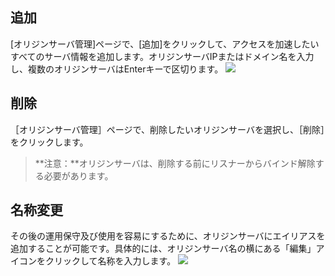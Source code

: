 ## 追加
[オリジンサーバ管理]ページで、[追加]をクリックして、アクセスを加速したいすべてのサーバ情報を追加します。オリジンサーバIPまたはドメイン名を入力し、複数のオリジンサーバはEnterキーで区切ります。
![](https://main.qcloudimg.com/raw/c86483f1a9f37f57fab1b60d3adbe28e.png)

## 削除 
［オリジンサーバ管理］ページで、削除したいオリジンサーバを選択し、［削除］をクリックします。
>**注意：**オリジンサーバは、削除する前にリスナーからバインド解除する必要があります。

## 名称変更
その後の運用保守及び使用を容易にするために、オリジンサーバにエイリアスを追加することが可能です。具体的には、オリジンサーバ名の横にある「編集」アイコンをクリックして名称を入力します。
![](https://main.qcloudimg.com/raw/283bacf4af67fd97641773184ea46512.png)
